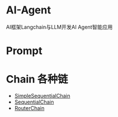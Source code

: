 # AI-Agent
AI框架Langchain与LLM开发AI Agent智能应用

# Prompt


# Chain 各种链
- [SimpleSequentialChain](Chapter5/03Chain.ipynb)
- [SequentialChain](Chapter5/03Chain.ipynb)
- [RouterChain](Chapter5/05RouterChain.ipynb)
